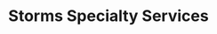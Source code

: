 ---
title: "Storms Specialty Services"
url: /grand-junction/storms-specialty-services/
shop: storage rental
---